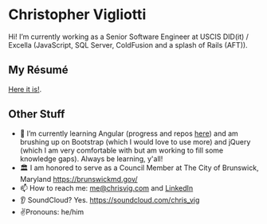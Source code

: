 # Christopher Vigliotti

Hi!  I’m currently working as a Senior Software Engineer at USCIS DID(it) / Excella (JavaScript, SQL Server, ColdFusion and a splash of Rails (AFT)).  

## My Résumé

[Here it is!](https://gist.github.com/christophervigliotti/bb4cd6312bd7a8459cff3412f33c71f9).  

## Other Stuff

- 🌱 I’m currently learning Angular (progress and repos [here](https://gist.github.com/christophervigliotti/92e5b3b93cbe9d630d8e9d81b7eb6636)) and am brushing up on Bootstrap (which I would love to use more) and jQuery (which I am very comfortable with but am working to fill some knowledge gaps).  Always be learning, y'all!
- 🏛️ I am honored to serve as a Council Member at The City of Brunswick, Maryland https://brunswickmd.gov/
- 📫 How to reach me: [me@chrisvig.com](mailto:me@chrisvig.com) and [LinkedIn](https://www.linkedin.com/in/christophervigliotti)
- 👂 SoundCloud? Yes. https://soundcloud.com/chris_vig 
- ✌️Pronouns: he/him
